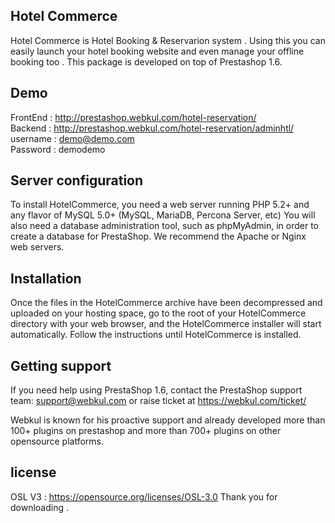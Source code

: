 Hotel Commerce
--------
Hotel Commerce is Hotel Booking  & Reservarion system . Using this you can  easily launch your hotel booking website  and even  manage your offline booking too . This package is developed on top of Prestashop 1.6.


Demo
--------
FrontEnd : http://prestashop.webkul.com/hotel-reservation/ </br>
Backend : http://prestashop.webkul.com/hotel-reservation/adminhtl/ </br>
username : demo@demo.com </br>
Password : demodemo </br>




Server configuration
--------

To install HotelCommerce, you need a web server running PHP 5.2+ and any flavor of MySQL 5.0+ (MySQL, MariaDB, Percona Server, etc)
You will also need a database administration tool, such as phpMyAdmin, in order to create a database for PrestaShop.
We recommend the Apache or Nginx web servers.  


Installation
--------

Once the files in the HotelCommerce  archive have been decompressed and uploaded on your hosting space, go to the root of your HotelCommerce directory with your web browser, and the HotelCommerce installer will start automatically. Follow the instructions until HotelCommerce is installed.


Getting support
--------
If you need help using PrestaShop 1.6, contact the PrestaShop support team: support@webkul.com
or raise ticket at https://webkul.com/ticket/

Webkul is known for his proactive support and already developed more than 100+ plugins on prestashop and more than 700+ plugins on other opensource platforms.


license
--------
OSL V3 : https://opensource.org/licenses/OSL-3.0
Thank you for downloading .
